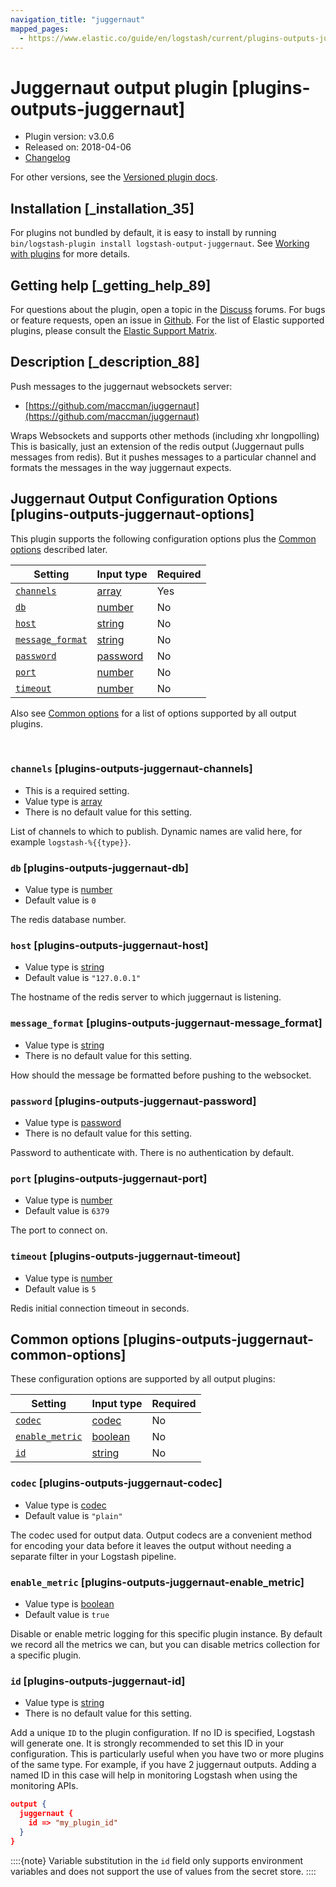 ```yaml
---
navigation_title: "juggernaut"
mapped_pages:
  - https://www.elastic.co/guide/en/logstash/current/plugins-outputs-juggernaut.html
---
```


# Juggernaut output plugin [plugins-outputs-juggernaut]


* Plugin version: v3.0.6
* Released on: 2018-04-06
* [Changelog](https://github.com/logstash-plugins/logstash-output-juggernaut/blob/v3.0.6/CHANGELOG.md)

For other versions, see the [Versioned plugin docs](/vpr/output-juggernaut-index.md).

## Installation [_installation_35]

For plugins not bundled by default, it is easy to install by running `bin/logstash-plugin install logstash-output-juggernaut`. See [Working with plugins](logstash://reference/working-with-plugins.md) for more details.


## Getting help [_getting_help_89]

For questions about the plugin, open a topic in the [Discuss](http://discuss.elastic.co) forums. For bugs or feature requests, open an issue in [Github](https://github.com/logstash-plugins/logstash-output-juggernaut). For the list of Elastic supported plugins, please consult the [Elastic Support Matrix](https://www.elastic.co/support/matrix#logstash_plugins).


## Description [_description_88]

Push messages to the juggernaut websockets server:

* [https://github.com/maccman/juggernaut](https://github.com/maccman/juggernaut)

Wraps Websockets and supports other methods (including xhr longpolling) This is basically, just an extension of the redis output (Juggernaut pulls messages from redis).  But it pushes messages to a particular channel and formats the messages in the way juggernaut expects.


## Juggernaut Output Configuration Options [plugins-outputs-juggernaut-options]

This plugin supports the following configuration options plus the [Common options](plugins-outputs-juggernaut.md#plugins-outputs-juggernaut-common-options) described later.

| Setting | Input type | Required |
| --- | --- | --- |
| [`channels`](plugins-outputs-juggernaut.md#plugins-outputs-juggernaut-channels) | [array](introduction.md#array) | Yes |
| [`db`](plugins-outputs-juggernaut.md#plugins-outputs-juggernaut-db) | [number](introduction.md#number) | No |
| [`host`](plugins-outputs-juggernaut.md#plugins-outputs-juggernaut-host) | [string](introduction.md#string) | No |
| [`message_format`](plugins-outputs-juggernaut.md#plugins-outputs-juggernaut-message_format) | [string](introduction.md#string) | No |
| [`password`](plugins-outputs-juggernaut.md#plugins-outputs-juggernaut-password) | [password](introduction.md#password) | No |
| [`port`](plugins-outputs-juggernaut.md#plugins-outputs-juggernaut-port) | [number](introduction.md#number) | No |
| [`timeout`](plugins-outputs-juggernaut.md#plugins-outputs-juggernaut-timeout) | [number](introduction.md#number) | No |

Also see [Common options](plugins-outputs-juggernaut.md#plugins-outputs-juggernaut-common-options) for a list of options supported by all output plugins.

 

### `channels` [plugins-outputs-juggernaut-channels]

* This is a required setting.
* Value type is [array](introduction.md#array)
* There is no default value for this setting.

List of channels to which to publish. Dynamic names are valid here, for example `logstash-%{{type}}`.


### `db` [plugins-outputs-juggernaut-db]

* Value type is [number](introduction.md#number)
* Default value is `0`

The redis database number.


### `host` [plugins-outputs-juggernaut-host]

* Value type is [string](introduction.md#string)
* Default value is `"127.0.0.1"`

The hostname of the redis server to which juggernaut is listening.


### `message_format` [plugins-outputs-juggernaut-message_format]

* Value type is [string](introduction.md#string)
* There is no default value for this setting.

How should the message be formatted before pushing to the websocket.


### `password` [plugins-outputs-juggernaut-password]

* Value type is [password](introduction.md#password)
* There is no default value for this setting.

Password to authenticate with.  There is no authentication by default.


### `port` [plugins-outputs-juggernaut-port]

* Value type is [number](introduction.md#number)
* Default value is `6379`

The port to connect on.


### `timeout` [plugins-outputs-juggernaut-timeout]

* Value type is [number](introduction.md#number)
* Default value is `5`

Redis initial connection timeout in seconds.



## Common options [plugins-outputs-juggernaut-common-options]

These configuration options are supported by all output plugins:

| Setting | Input type | Required |
| --- | --- | --- |
| [`codec`](plugins-outputs-juggernaut.md#plugins-outputs-juggernaut-codec) | [codec](logstash://reference/configuration-file-structure.md#codec) | No |
| [`enable_metric`](plugins-outputs-juggernaut.md#plugins-outputs-juggernaut-enable_metric) | [boolean](logstash://reference/configuration-file-structure.md#boolean) | No |
| [`id`](plugins-outputs-juggernaut.md#plugins-outputs-juggernaut-id) | [string](logstash://reference/configuration-file-structure.md#string) | No |

### `codec` [plugins-outputs-juggernaut-codec]

* Value type is [codec](logstash://reference/configuration-file-structure.md#codec)
* Default value is `"plain"`

The codec used for output data. Output codecs are a convenient method for encoding your data before it leaves the output without needing a separate filter in your Logstash pipeline.


### `enable_metric` [plugins-outputs-juggernaut-enable_metric]

* Value type is [boolean](logstash://reference/configuration-file-structure.md#boolean)
* Default value is `true`

Disable or enable metric logging for this specific plugin instance. By default we record all the metrics we can, but you can disable metrics collection for a specific plugin.


### `id` [plugins-outputs-juggernaut-id]

* Value type is [string](logstash://reference/configuration-file-structure.md#string)
* There is no default value for this setting.

Add a unique `ID` to the plugin configuration. If no ID is specified, Logstash will generate one. It is strongly recommended to set this ID in your configuration. This is particularly useful when you have two or more plugins of the same type. For example, if you have 2 juggernaut outputs. Adding a named ID in this case will help in monitoring Logstash when using the monitoring APIs.

```json
output {
  juggernaut {
    id => "my_plugin_id"
  }
}
```

::::{note} 
Variable substitution in the `id` field only supports environment variables and does not support the use of values from the secret store.
::::




